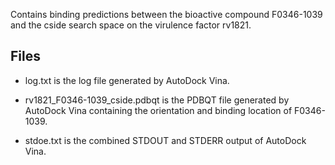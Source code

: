 Contains binding predictions between the bioactive compound F0346-1039 and the cside search space on the virulence factor rv1821.

## Files

- log.txt is the log file generated by AutoDock Vina.

- rv1821_F0346-1039_cside.pdbqt is the PDBQT file generated by AutoDock Vina containing the orientation and binding location of F0346-1039.

- stdoe.txt is the combined STDOUT and STDERR output of AutoDock Vina.

